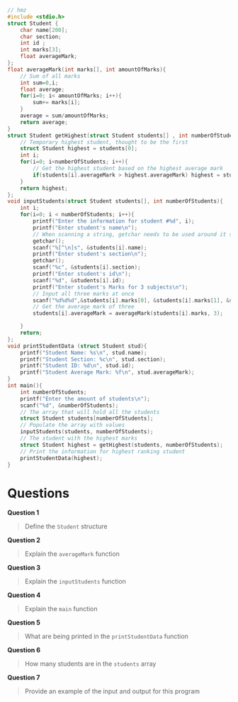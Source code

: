 ```c
// hmz
#include <stdio.h>
struct Student {
    char name[200];
    char section;
    int id ;
    int marks[3];
    float averageMark;
};
float averageMark(int marks[], int amountOfMarks){
    // Sum of all marks
    int sum=0,i;
    float average;
    for(i=0; i< amountOfMarks; i++){
        sum+= marks[i];
    }
    average = sum/amountOfMarks;
    return average;
}
struct Student getHighest(struct Student students[] , int numberOfStudents){
    // Temporary highest student, thought to be the first 
    struct Student highest = students[0];
    int i;
    for(i=0; i<numberOfStudents; i++){
        // Get the highest student based on the highest average mark
        if(students[i].averageMark > highest.averageMark) highest = students[i];
    }
    return highest;
};
void inputStudents(struct Student students[], int numberOfStudents){
    int i;
    for(i=0; i < numberOfStudents; i++){
        printf("Enter the information for student #%d", i);
        printf("Enter student's name\n");
        // When scanning a string, getchar needs to be used around it should there be more scanfs
        getchar();
        scanf("%[^\n]s", &students[i].name);
        printf("Enter student's section\n");
        getchar();
        scanf("%c", &students[i].section);
        printf("Enter student's id\n");
        scanf("%d", &students[i].id);
        printf("Enter student's Marks for 3 subjects\n");
        // Input all three marks at once
        scanf("%d%d%d",&students[i].marks[0], &students[i].marks[1], &students[i].marks[2]);
        // Get the average mark of three
        students[i].averageMark = averageMark(students[i].marks, 3);

    }
    return;
};
void printStudentData (struct Student stud){
    printf("Student Name: %s\n", stud.name);
    printf("Student Section: %c\n", stud.section);
    printf("Student ID: %d\n", stud.id);
    printf("Student Average Mark: %f\n", stud.averageMark);
}
int main(){
    int numberOfStudents;
    printf("Enter the amount of students\n");
    scanf("%d", &numberOfStudents);
    // The array that will hold all the students
    struct Student students[numberOfStudents];
    // Populate the array with values
    inputStudents(students, numberOfStudents);
    // The student with the highest marks
    struct Student highest = getHighest(students, numberOfStudents);
    // Print the information for highest ranking student
    printStudentData(highest);
}

```
# Questions
**Question 1**
> Define the `Student` structure

**Question 2**
> Explain the `averageMark` function

**Question 3**
> Explain the `inputStudents` function

**Question 4**
> Explain the `main` function

**Question 5**
> What are being printed in the `printStudentData` function

**Question 6**
> How many students are in the `students` array

**Question 7**
> Provide an example of the input and output for this program

